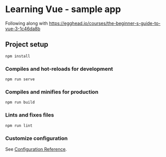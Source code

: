 # Learning Vue - sample app

Following along with https://egghead.io/courses/the-beginner-s-guide-to-vue-3-1c46da8b

## Project setup
```
npm install
```

### Compiles and hot-reloads for development
```
npm run serve
```

### Compiles and minifies for production
```
npm run build
```

### Lints and fixes files
```
npm run lint
```

### Customize configuration
See [Configuration Reference](https://cli.vuejs.org/config/).
